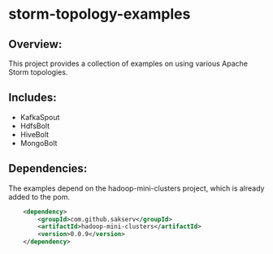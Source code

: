 # storm-topology-examples

Overview:
---------
This project provides a collection of examples on using various Apache Storm topologies.

Includes:
---------
*  KafkaSpout
*  HdfsBolt
*  HiveBolt
*  MongoBolt

Dependencies:
-------------
The examples depend on the hadoop-mini-clusters project, which is already added to the pom.

```XML
	<dependency>
		<groupId>com.github.sakserv</groupId>
		<artifactId>hadoop-mini-clusters</artifactId>
		<version>0.0.9</version>
	</dependency>
```
